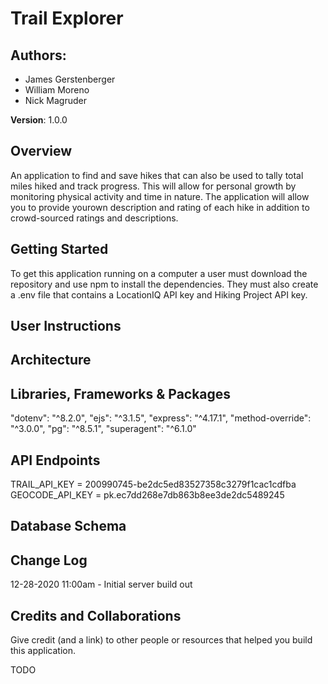 # Trail Explorer

## Authors:
* James Gerstenberger
* William Moreno
* Nick Magruder

**Version**: 1.0.0

## Overview
An application to find and save hikes that can also be used to tally total miles hiked and track progress. This will allow for personal growth by monitoring physical activity and time in nature. The application will allow you to provide yourown description and rating of each hike in addition to crowd-sourced ratings and descriptions.

## Getting Started
<!-- What are the steps that a user must take in order to build this app on their own machine and get it running? -->
To get this application running on a computer a user must download the repository and use npm to install the dependencies. They must also create a .env file that contains a LocationIQ API key and Hiking Project API key. 

## User Instructions

## Architecture
<!-- Provide a detailed description of the application design. What technologies (languages, libraries, etc) you're using, and any other relevant design information. -->

## Libraries, Frameworks & Packages
  "dotenv": "^8.2.0",
  "ejs": "^3.1.5",
  "express": "^4.17.1",
  "method-override": "^3.0.0",
  "pg": "^8.5.1",
  "superagent": "^6.1.0"

## API Endpoints
TRAIL_API_KEY = 200990745-be2dc5ed83527358c3279f1cac1cdfba
GEOCODE_API_KEY = pk.ec7dd268e7db863b8ee3de2dc5489245

## Database Schema

## Change Log
12-28-2020 11:00am - Initial server build out

## Credits and Collaborations
Give credit (and a link) to other people or resources that helped you build this application.

TODO
<!-- exit button on search modal
radio button functionality on profile on index page + different function to query for existing profile -->